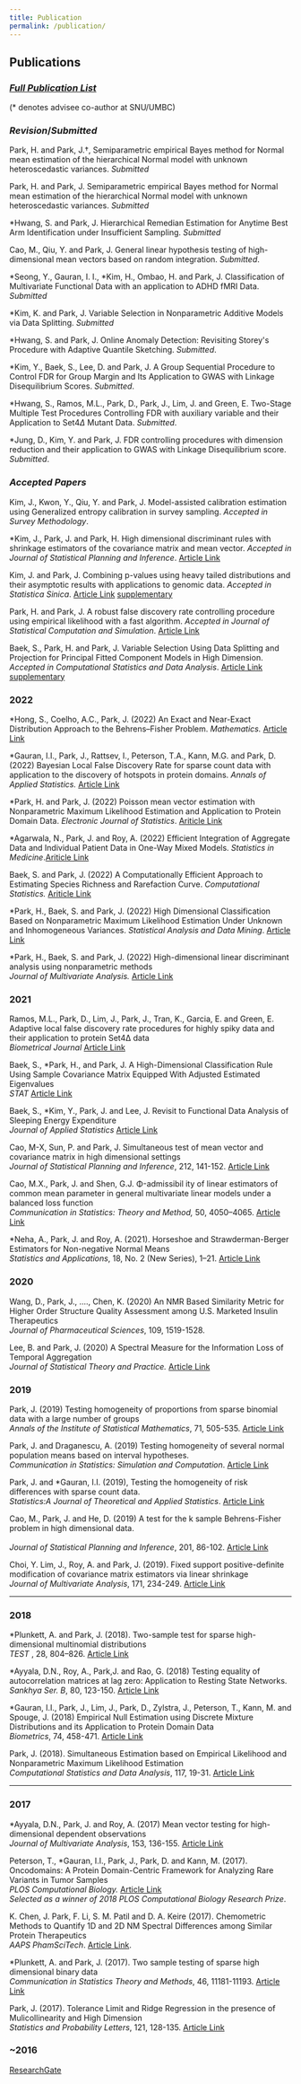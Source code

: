 ```yaml
---
title: Publication
permalink: /publication/
---
```


## **Publications**

### [_Full Publication List_](https://www.researchgate.net/profile/Junyong-Park-10) 

(* denotes advisee co-author at SNU/UMBC)

###  _Revision_/_Submitted_

Park, H. and Park, J.†, Semiparametric empirical Bayes method for Normal mean estimation of the hierarchical Normal model with unknown heteroscedastic variances. _Submitted_

Park, H. and Park, J. Semiparametric empirical Bayes method for Normal mean estimation of the hierarchical Normal model with unknown heteroscedastic variances. _Submitted_

*Hwang, S. and Park, J.  Hierarchical Remedian Estimation
for Anytime Best Arm Identification under Insufficient Sampling. _Submitted_ 

Cao, M., Qiu, Y. and Park, J.  General linear hypothesis testing of high-dimensional mean vectors based on random integration. _Submitted_.

*Seong, Y., Gauran, I. I., *Kim, H., Ombao, H. and Park, J.   Classification of Multivariate Functional Data with an application to ADHD fMRI Data. 
_Submitted_

*Kim, K. and Park, J.  Variable Selection in Nonparametric Additive
Models via Data Splitting. _Submitted_ 

*Hwang, S. and Park, J. Online Anomaly Detection: Revisiting Storey's Procedure with Adaptive Quantile Sketching. _Submitted_.

*Kim, Y.,  Baek, S., Lee, D. and Park, J.  A Group Sequential Procedure to Control FDR for Group Margin and Its Application to GWAS with Linkage Disequilibrium Scores. _Submitted_. 

*Hwang, S., Ramos, M.L., Park, D., Park, J., Lim, J. and Green, E.  Two-Stage Multiple Test Procedures Controlling FDR with auxiliary variable and their Application to Set4$\Delta$ Mutant Data. _Submitted_. 

*Jung, D., Kim, Y. and Park, J. FDR controlling procedures with dimension
reduction and their application to GWAS with
Linkage Disequilibrium score. _Submitted_. 

### _Accepted Papers_ 

Kim, J., Kwon, Y., Qiu, Y. and Park, J.  Model-assisted calibration estimation using Generalized entropy calibration in survey sampling. _Accepted in Survey Methodology_.

*Kim, J., Park, J. and Park, H. High dimensional discriminant rules with shrinkage estimators of the covariance 
matrix and mean vector. _Accepted in Journal of Statistical Planning and Inference_. [Article Link](https://www.sciencedirect.com/science/article/pii/S0378375824000569)

Kim, J. and Park, J. Combining  p-values using heavy tailed distributions and their asymptotic 
results with applications to genomic data. _Accepted in Statistica Sinica_. [Article Link](https://www3.stat.sinica.edu.tw/ss_newpaper/SS-2023-0117_na.pdf)  [supplementary](https://www3.stat.sinica.edu.tw/preprint/supp/2023-0117_supp.pdf) 
 

Park, H. and Park, J.   A robust false discovery rate controlling procedure using empirical likelihood with a fast algorithm. _Accepted in Journal of Statistical Computation and Simulation_.  [Article Link](https://www.tandfonline.com/doi/full/10.1080/00949655.2023.2280916) 

Baek, S., Park, H. and Park, J.  Variable Selection Using Data Splitting and Projection for 
Principal Fitted Component Models in High Dimension. 
_Accepted in Computational Statistics and Data Analysis_. [Article Link](https://www.sciencedirect.com/science/article/pii/S0167947324000446?dgcid=author) [supplementary](https://ars.els-cdn.com/content/image/1-s2.0-S0167947324000446-mmc1.pdf)


### 2022 

*Hong, S., Coelho, A.C., Park, J. (2022) An Exact and Near-Exact Distribution Approach to the Behrens–Fisher Problem. _Mathematics._
[Article Link](https://www.mdpi.com/2227-7390/10/16/2953)  

*Gauran, I.I., Park, J., Rattsev, I., Peterson, T.A., Kann, M.G. and  Park, D. (2022) Bayesian Local False Discovery Rate for sparse count data with application to the discovery of hotspots in protein domains.  _Annals of Applied Statistics._   [Article Link](https://projecteuclid.org/journals/annals-of-applied-statistics/volume-16/issue-3/Bayesian-local-false-discovery-rate-for-sparse-count-data-with/10.1214/21-AOAS1551.full)


*Park, H. and Park, J. (2022) Poisson mean vector estimation with Nonparametric Maximum Likelihood Estimation and Application to Protein Domain Data. _Electronic Journal of Statistics_. [Ariticle Link](https://projecteuclid.org/journals/electronic-journal-of-statistics/volume-16/issue-2/Poisson-mean-vector-estimation-with-nonparametric-maximum-likelihood-estimation-and/10.1214/22-EJS2029.full)

*Agarwala, N.,  Park, J. and Roy, A. (2022) Efficient Integration of Aggregate Data and Individual Patient Data in One-Way Mixed Models. 
_Statistics in Medicine_.[Ariticle Link](https://onlinelibrary.wiley.com/doi/10.1002/sim.9307)

Baek, S.  and  Park, J.  (2022) A Computationally Efficient Approach to Estimating Species Richness and Rarefaction Curve.
  _Computational Statistics._  [Ariticle Link](https://link.springer.com/article/10.1007/s00180-021-01185-1)


*Park, H.,  Baek, S. and Park, J. (2022) High Dimensional Classification Based on Nonparametric Maximum Likelihood Estimation Under Unknown and Inhomogeneous Variances. 
_Statistical Analysis and Data Mining_. [Article Link](https://onlinelibrary.wiley.com/doi/10.1002/sam.11554)



*Park, H.,  Baek, S. and Park, J. (2022) High-dimensional linear discriminant analysis using nonparametric methods <br>
_Journal of Multivariate Analysis._  [Article Link](https://www.sciencedirect.com/science/article/pii/S0047259X21001147?via%3Dihub)



### 2021

Ramos, M.L., Park, D., Lim, J., Park, J., Tran, K.,  Garcia, E. and  Green, E. 
Adaptive local false discovery rate procedures for highly spiky data and their application to protein Set4Δ data <br>
_Biometrical Journal_   [Article Link](https://onlinelibrary.wiley.com/doi/full/10.1002/bimj.202000256)


Baek, S., *Park, H., and Park, J.  A High-Dimensional Classification Rule Using Sample Covariance Matrix Equipped With Adjusted Estimated Eigenvalues <br>
 _STAT_ [Article Link](https://onlinelibrary.wiley.com/doi/full/10.1002/sta4.358)


Baek, S., *Kim, Y.,  Park, J. and Lee, J.  Revisit to Functional Data Analysis of Sleeping Energy Expenditure  <br>
_Journal of Applied Statistics_ [Article Link](https://www.tandfonline.com/doi/full/10.1080/02664763.2020.1838457)


 Cao, M-X, Sun, P. and Park, J.  Simultaneous test of mean vector and covariance matrix in high dimensional settings <br>
 _Journal of Statistical Planning and Inference_,  212,  141-152. [Article Link](https://www.sciencedirect.com/science/article/pii/S0378375820301051)


Cao, M.X.,  Park, J. and  Shen, G.J. Φ-admissibil ity of linear estimators of common mean parameter in general multivariate linear models under a balanced loss function <br>
 _Communication in Statistics: Theory and Method,_  50, 4050–4065. [Article Link](https://www.tandfonline.com/doi/full/10.1080/03610926.2019.1710757)

*Neha, A., Park, J. and Roy, A. (2021). Horseshoe and Strawderman-Berger Estimators for Non-negative Normal Means <br> 
_Statistics and Applications_, 18, No. 2 (New Series),  1–21. [Article Link](https://www.ssca.org.in/media/22_Vol._18_No._2_2020_SA_Anindya__Roy.pdf)


### 2020
 Wang, D., Park, J., ...., Chen, K. (2020)  An NMR Based Similarity Metric for Higher Order Structure Quality Assessment among U.S. Marketed Insulin Therapeutics <br>
 _Journal of Pharmaceutical Sciences_,  109, 1519-1528. 

 Lee, B. and Park, J. (2020) A Spectral Measure for the Information Loss of Temporal Aggregation <br>
  _Journal of Statistical Theory and Practice._  [Article Link](https://link.springer.com/article/10.1007%2Fs42519-020-00099-3)  



### 2019
Park, J.  (2019) Testing homogeneity of proportions from sparse binomial data with a large number of groups <br>
_Annals of the Institute of Statistical Mathematics_, 71, 505-535.  [Article Link](https://link.springer.com/article/10.1007/s10463-018-0652-2)

Park, J. and Draganescu, A. (2019) Testing homogeneity of several normal population means based on interval hypotheses. <br>
_Communication in Statistics: Simulation and Computation_. [Article Link](https://www.tandfonline.com/doi/full/10.1080/03610918.2019.1639737)

Park, J. and *Gauran, I.I. (2019), Testing the homogeneity of risk differences with sparse count data. <br>
_Statistics:A Journal of Theoretical and Applied Statistics_.   [Article Link](https://www.tandfonline.com/doi/full/10.1080/02331888.2019.1675162)

Cao, M., Park, J. and He, D.  (2019)  A test for the k sample Behrens-Fisher problem in high dimensional data.  <br>  
_Journal of Statistical Planning and Inference_, 201, 86-102. [Article Link](https://www.sciencedirect.com/science/article/pii/S0378375818303562?via%3Dihub)

Choi, Y. Lim, J.,  Roy, A. and Park, J.  (2019). Fixed support positive-definite modification of covariance matrix estimators via linear shrinkage <br>
_Journal of Multivariate   Analysis_, 171, 234-249.  [Article Link](https://www.sciencedirect.com/science/article/pii/S0047259X17307789)


<hr>

### 2018

*Plunkett, A. and Park, J.  (2018). Two-sample test for sparse high-dimensional multinomial distributions <br>
_TEST_ , 28, 804–826. [Article Link](https://link.springer.com/article/10.1007/s11749-018-0600-8)


*Ayyala, D.N., Roy, A., Park,J. and Rao, G. (2018)
   Testing equality of autocorrelation matrices at lag zero: Application to Resting State Networks. <br>
    _Sankhya Ser. B_, 80, 123-150.  [Article Link](https://link.springer.com/article/10.1007/s13571-017-0138-x)

*Gauran, I.I., Park, J.,  Lim, J.,  Park,  D., Zylstra, J.,  Peterson, T., Kann, M. and  Spouge, J. (2018)
  Empirical Null Estimation using Discrete Mixture Distributions and its Application to Protein Domain Data  <br>
_Biometrics_, 74, 458-471. [Article Link](https://onlinelibrary.wiley.com/doi/full/10.1111/biom.12779)

  Park, J.  (2018). Simultaneous Estimation based on Empirical Likelihood and Nonparametric Maximum Likelihood Estimation <br>
   _Computational Statistics and Data Analysis_, 117, 19-31. [Article Link](https://www.sciencedirect.com/science/article/pii/S016794731730172X?via%3Dihub) 
<hr>

### 2017

*Ayyala, D.N., Park, J. and Roy, A. (2017) Mean vector testing for high-dimensional dependent observations<br>
_Journal of Multivariate Analysis_, 153, 136-155. [Article Link](https://www.sciencedirect.com/science/article/pii/S0047259X16300999)

 Peterson, T.,  *Gauran, I.I.,  Park, J.,  Park, D. and  Kann, M. (2017). Oncodomains: A Protein Domain-Centric Framework for Analyzing Rare Variants in Tumor Samples <br> 
 _PLOS Computational Biology._  [Article Link](https://journals.plos.org/ploscompbiol/article?id=10.1371/journal.pcbi.1005428)  <br>
  _Selected as a winner of 2018 PLOS Computational Biology Research Prize_. 
 

K. Chen, J. Park, F. Li, S. M. Patil and D. A. Keire (2017). Chemometric Methods to Quantify 1D and 2D NM Spectral Differences among Similar Protein Therapeutics <br> 
_AAPS  PhamSciTech_.     [Article Link](https://doi.org/10.1208/s12249-017-0911-1).

*Plunkett, A. and Park, J. (2017). Two sample testing of sparse high dimensional binary data <br>
_Communication in Statistics Theory and Methods_, 46, 11181-11193.  [Article Link](https://www.tandfonline.com/doi/full/10.1080/03610926.2016.1260743)

Park, J. (2017). Tolerance Limit and Ridge Regression in the presence of Mulicollinearity and High Dimension <br>
_Statistics and Probability Letters_, 121, 128-135. [Article Link](https://www.sciencedirect.com/science/article/pii/S0167715216302152)


### ~2016
[ResearchGate](https://www.researchgate.net/profile/Junyong-Park-10)